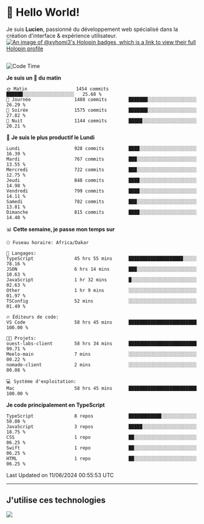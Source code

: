 # 👋 Hello World!

Je suis **Lucien**, passionné du développement web spécialisé dans la création d'interface & expérience utilisateur.
[![An image of @xyhomi3's Holopin badges, which is a link to view their full Holopin profile](https://holopin.me/xyhomi3)](https://holopin.io/@xyhomi3)

##

<!--START_SECTION:waka-->
![Code Time](http://img.shields.io/badge/Code%20Time-1%2C311%20hrs%2014%20mins-blue)

**Je suis un 🐤 du matin** 

```text
🌞 Matin                  1454 commits        ██████░░░░░░░░░░░░░░░░░░░   25.68 % 
🌆 Journée                1488 commits        ███████░░░░░░░░░░░░░░░░░░   26.29 % 
🌃 Soirée                 1575 commits        ███████░░░░░░░░░░░░░░░░░░   27.82 % 
🌙 Nuit                   1144 commits        █████░░░░░░░░░░░░░░░░░░░░   20.21 % 
```
📅 **Je suis le plus productif le Lundi** 

```text
Lundi                    928 commits         ████░░░░░░░░░░░░░░░░░░░░░   16.39 % 
Mardi                    767 commits         ███░░░░░░░░░░░░░░░░░░░░░░   13.55 % 
Mercredi                 722 commits         ███░░░░░░░░░░░░░░░░░░░░░░   12.75 % 
Jeudi                    848 commits         ████░░░░░░░░░░░░░░░░░░░░░   14.98 % 
Vendredi                 799 commits         ████░░░░░░░░░░░░░░░░░░░░░   14.11 % 
Samedi                   782 commits         ███░░░░░░░░░░░░░░░░░░░░░░   13.81 % 
Dimanche                 815 commits         ████░░░░░░░░░░░░░░░░░░░░░   14.40 % 
```


📊 **Cette semaine, je passe mon temps sur** 

```text
🕑︎ Fuseau horaire: Africa/Dakar

💬 Langages: 
TypeScript               45 hrs 55 mins      ████████████████████░░░░░   78.16 % 
JSON                     6 hrs 14 mins       ███░░░░░░░░░░░░░░░░░░░░░░   10.63 % 
JavaScript               1 hr 32 mins        █░░░░░░░░░░░░░░░░░░░░░░░░   02.63 % 
Other                    1 hr 9 mins         ░░░░░░░░░░░░░░░░░░░░░░░░░   01.97 % 
TSConfig                 52 mins             ░░░░░░░░░░░░░░░░░░░░░░░░░   01.49 % 

🔥 Éditeurs de code: 
VS Code                  58 hrs 45 mins      █████████████████████████   100.00 % 

🐱‍💻 Projets: 
ouest-labs-client        58 hrs 34 mins      █████████████████████████   99.71 % 
Meelo-main               7 mins              ░░░░░░░░░░░░░░░░░░░░░░░░░   00.22 % 
nomade-client            2 mins              ░░░░░░░░░░░░░░░░░░░░░░░░░   00.08 % 

💻 Système d'exploitation: 
Mac                      58 hrs 45 mins      █████████████████████████   100.00 % 
```

**Je code principalement en TypeScript** 

```text
TypeScript               8 repos             ████████████░░░░░░░░░░░░░   50.00 % 
JavaScript               3 repos             █████░░░░░░░░░░░░░░░░░░░░   18.75 % 
CSS                      1 repo              ██░░░░░░░░░░░░░░░░░░░░░░░   06.25 % 
Swift                    1 repo              ██░░░░░░░░░░░░░░░░░░░░░░░   06.25 % 
HTML                     1 repo              ██░░░░░░░░░░░░░░░░░░░░░░░   06.25 % 
```




 Last Updated on 11/06/2024 00:55:53 UTC
<!--END_SECTION:waka-->
---

## J'utilise ces technologies

<p align="left">
  <a href="https://skillicons.dev">
    <img src="https://skillicons.dev/icons?i=ts,js,md,scss,tailwind,react,docker,express,astro,vite,nextjs,vercel,figma,ableton" />
  </a>
</p>

